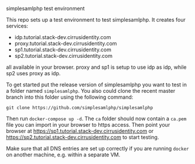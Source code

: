 simplesamlphp test environment

This repo sets up a test environment to test simplesamlphp. It creates four services:
 - idp.tutorial.stack-dev.cirrusidentity.com
 - proxy.tutorial.stack-dev.cirrusidentity.com
 - sp1.tutorial.stack-dev.cirrusidentity.com
 - sp2.tutorial.stack-dev.cirrusidentity.com

all available in your browser. proxy and sp1 is setup to use idp as idp, while sp2 uses proxy as idp.

To get started put the release version of simplesamlphp you want to test in a
folder named `simplesamlphp`. You also could clone the recent master branch
into this folder using the following command:

    git clone https://github.com/simplesamlphp/simplesamlphp

Then run `docker-compose up -d`. The
`ca` folder should now contain a `ca.pem` file you can import in your
browser to https access. Then point your browser at
https://sp1.tutorial.stack-dev.cirrusidentity.com or
https://sp2.tutorial.stack-dev.cirrusidentity.com to start testing.

Make sure that all DNS entries are set up correctly if you are
running `docker` on another machine, e.g. within a separate VM.

